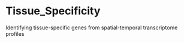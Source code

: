 # Tissue_Specificity
Identifying tissue-specific genes from spatial-temporal transcriptome profiles
